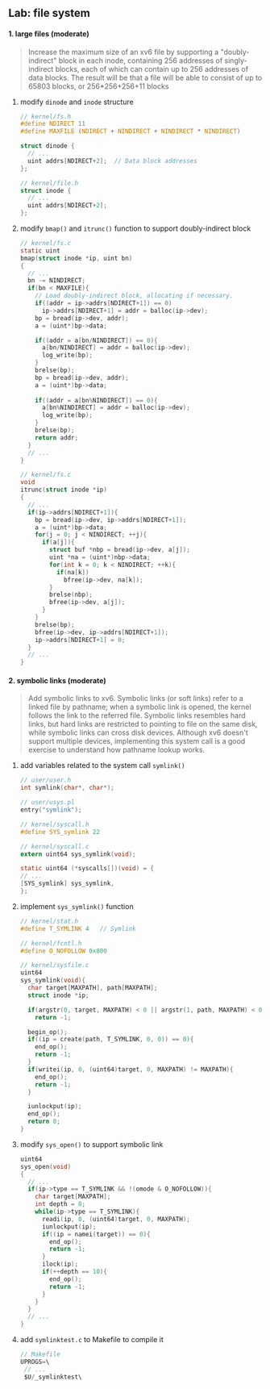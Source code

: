 ## Lab: file system

#### 1. large files (moderate)

> Increase the maximum size of an xv6 file by supporting a "doubly-indirect" block in each inode, containing 256 addresses of singly-indirect blocks, each of which can contain up to 256 addresses of data blocks. The result will be that a file will be able to consist of up to 65803 blocks, or 256*256+256+11 blocks

1. modify `dinode` and `inode` structure

   ```c
   // kernel/fs.h
   #define NDIRECT 11
   #define MAXFILE (NDIRECT + NINDIRECT + NINDIRECT * NINDIRECT)

   struct dinode {
     // ...
     uint addrs[NDIRECT+2];  // Data block addresses
   };
   ```

   ```c
   // kernel/file.h
   struct inode {
     // ...
     uint addrs[NDIRECT+2];
   };
   ```

2. modify `bmap()` and `itrunc()` function to support doubly-indirect block

   ```c
   // kernel/fs.c
   static uint
   bmap(struct inode *ip, uint bn)
   {
     // ...
     bn -= NINDIRECT;
     if(bn < MAXFILE){
       // Load doubly-indirect block, allocating if necessary.
       if((addr = ip->addrs[NDIRECT+1]) == 0)
         ip->addrs[NDIRECT+1] = addr = balloc(ip->dev);
       bp = bread(ip->dev, addr);
       a = (uint*)bp->data;

       if((addr = a[bn/NINDIRECT]) == 0){
         a[bn/NINDIRECT] = addr = balloc(ip->dev);
         log_write(bp);
       }
       brelse(bp);
       bp = bread(ip->dev, addr);
       a = (uint*)bp->data;
       
       if((addr = a[bn%NINDIRECT]) == 0){
         a[bn%NINDIRECT] = addr = balloc(ip->dev);
         log_write(bp);
       }
       brelse(bp);
       return addr;
     }
     // ...
   }
   ```

   ```c
   // kernel/fs.c
   void
   itrunc(struct inode *ip)
   {
     // ...
     if(ip->addrs[NDIRECT+1]){
       bp = bread(ip->dev, ip->addrs[NDIRECT+1]);
       a = (uint*)bp->data;
       for(j = 0; j < NINDIRECT; ++j){
         if(a[j]){
           struct buf *nbp = bread(ip->dev, a[j]);
           uint *na = (uint*)nbp->data;
           for(int k = 0; k < NINDIRECT; ++k){
             if(na[k])
               bfree(ip->dev, na[k]);
           }
           brelse(nbp);
           bfree(ip->dev, a[j]);
         }
       }
       brelse(bp);
       bfree(ip->dev, ip->addrs[NDIRECT+1]);
       ip->addrs[NDIRECT+1] = 0;
     }
     // ...
   }
   ```

#### 2. symbolic links (moderate)
> Add symbolic links to xv6. Symbolic links (or soft links) refer to a linked file by pathname; when a symbolic link is opened, the kernel follows the link to the referred file. Symbolic links resembles hard links, but hard links are restricted to pointing to file on the same disk, while symbolic links can cross disk devices. Although xv6 doesn't support multiple devices, implementing this system call is a good exercise to understand how pathname lookup works.

1. add variables related to the system call `symlink()`

   ```c
   // user/user.h
   int symlink(char*, char*);
   ```

   ```c
   // user/usys.pl
   entry("symlink");
   ```

   ```c
   // kernel/syscall.h
   #define SYS_symlink 22
   ```

   ```c
   // kernel/syscall.c
   extern uint64 sys_symlink(void);

   static uint64 (*syscalls[])(void) = {
   // ...
   [SYS_symlink] sys_symlink,
   };
   ```

2. implement `sys_symlink()` function

   ```c
   // kernel/stat.h
   #define T_SYMLINK 4   // Symlink
   ```

   ```c
   // kernel/fcntl.h
   #define O_NOFOLLOW 0x800
   ```

   ```c
   // kernel/sysfile.c
   uint64
   sys_symlink(void){
     char target[MAXPATH], path[MAXPATH];
     struct inode *ip;

     if(argstr(0, target, MAXPATH) < 0 || argstr(1, path, MAXPATH) < 0)
       return -1;

     begin_op();
     if((ip = create(path, T_SYMLINK, 0, 0)) == 0){
       end_op();
       return -1;
     }
     if(writei(ip, 0, (uint64)target, 0, MAXPATH) != MAXPATH){
       end_op();
       return -1;
     }

     iunlockput(ip);
     end_op();
     return 0;
   }

3. modify `sys_open()` to support symbolic link

   ```c
   uint64
   sys_open(void)
   {
     // ...
     if(ip->type == T_SYMLINK && !(omode & O_NOFOLLOW)){
       char target[MAXPATH];
       int depth = 0;
       while(ip->type == T_SYMLINK){
         readi(ip, 0, (uint64)target, 0, MAXPATH);
         iunlockput(ip);
         if((ip = namei(target)) == 0){
           end_op();
           return -1;
         }
         ilock(ip);
         if(++depth == 10){
           end_op();
           return -1;
         }
       }
     }
     // ...
   }
   ```

4. add `symlinktest.c` to Makefile to compile it

   ```c
   // Makefile
   UPROGS=\
   	// ...
   	$U/_symlinktest\
   ```